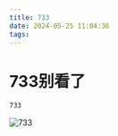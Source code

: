 ```yaml
---
title: 733
date: 2024-05-25 11:04:36
tags:
---
```


# 733别看了
``` bash
733
```

![733](https://s3.us-east-005.backblazeb2.com/ExistingPicStore/1716606969364mmexport1716606868855.jpg)
